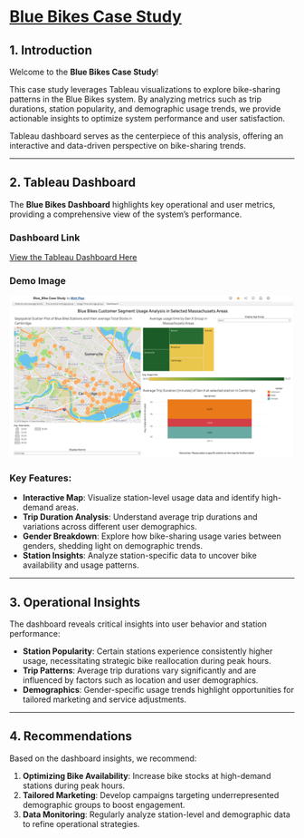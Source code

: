 # [Blue Bikes Case Study](https://bluebikes.com/)

## 1. Introduction
Welcome to the **Blue Bikes Case Study**!

This case study leverages Tableau visualizations to explore bike-sharing patterns in the Blue Bikes system. By analyzing metrics such as trip durations, station popularity, and demographic usage trends, we provide actionable insights to optimize system performance and user satisfaction.

 Tableau dashboard serves as the centerpiece of this analysis, offering an interactive and data-driven perspective on bike-sharing trends.

---

## 2. Tableau Dashboard
The **Blue Bikes Dashboard** highlights key operational and user metrics, providing a comprehensive view of the system’s performance.

### Dashboard Link
[View the Tableau Dashboard Here](https://public.tableau.com/views/Blue_BikeCaseStudy/Dashboard1?:language=en-US&:sid=&:redirect=auth&:display_count=n&:origin=viz_share_link)

### Demo Image
![Blue Bikes Dashboard](https://github.com/MinhPhanBabsonMSBA/Blue-Bike-Case-Study/blob/main/Blue%20Bike%20Demo.png)

### Key Features:
- **Interactive Map**: Visualize station-level usage data and identify high-demand areas.
- **Trip Duration Analysis**: Understand average trip durations and variations across different user demographics.
- **Gender Breakdown**: Explore how bike-sharing usage varies between genders, shedding light on demographic trends.
- **Station Insights**: Analyze station-specific data to uncover bike availability and usage patterns.

---

## 3. Operational Insights
The dashboard reveals critical insights into user behavior and station performance:
- **Station Popularity**: Certain stations experience consistently higher usage, necessitating strategic bike reallocation during peak hours.
- **Trip Patterns**: Average trip durations vary significantly and are influenced by factors such as location and user demographics.
- **Demographics**: Gender-specific usage trends highlight opportunities for tailored marketing and service adjustments.

---

## 4. Recommendations
Based on the dashboard insights, we recommend:
1. **Optimizing Bike Availability**: Increase bike stocks at high-demand stations during peak hours.
2. **Tailored Marketing**: Develop campaigns targeting underrepresented demographic groups to boost engagement.
3. **Data Monitoring**: Regularly analyze station-level and demographic data to refine operational strategies.
